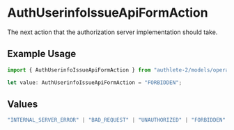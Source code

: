 # AuthUserinfoIssueApiFormAction

The next action that the authorization server implementation should take.

## Example Usage

```typescript
import { AuthUserinfoIssueApiFormAction } from "authlete-2/models/operations";

let value: AuthUserinfoIssueApiFormAction = "FORBIDDEN";
```

## Values

```typescript
"INTERNAL_SERVER_ERROR" | "BAD_REQUEST" | "UNAUTHORIZED" | "FORBIDDEN" | "JSON" | "OK"
```